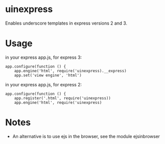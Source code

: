 # uinexpress
Enables underscore templates in express versions 2 and 3.
# Usage
in your express app.js, for express 3:
```
app.configure(function () {
	app.engine('html', require('uinexpress).__express)
	app.set('view engine', 'html')
```
in your express app.js, for express 2:
```
app.configure(function () {
	app.register('.html', require('uinexpress))
	app.engine('html', require('uinexpress)
```
# Notes
* An alternative is to use ejs in the browser, see the module ejsinbrowser
